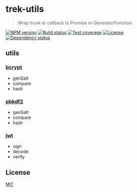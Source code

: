 # trek-utils

> Wrap trunk or callback to Promise or GeneratorFunction.

  [![NPM version][npm-img]][npm-url]
  [![Build status][travis-img]][travis-url]
  [![Test coverage][coveralls-img]][coveralls-url]
  [![License][license-img]][license-url]
  [![Dependency status][david-img]][david-url]


## utils

### [bcrypt](https://github.com/ncb000gt/node.bcrypt.js)

* genSalt
* compare
* hash

### [pbkdf2](https://iojs.org/api/crypto.html#crypto_crypto_pbkdf2_password_salt_iterations_keylen_digest_callback)

* genSalt
* compare
* hash

### [jwt](https://github.com/auth0/node-jsonwebtoken)
* sign
* decode
* verify

## License

  [MIT](LICENSE)

[npm-img]: https://img.shields.io/npm/v/trek-utils.svg?style=flat-square
[npm-url]: https://npmjs.org/package/trek-utils
[travis-img]: https://img.shields.io/travis/trekjs/utils.svg?style=flat-square
[travis-url]: https://travis-ci.org/trekjs/utils
[coveralls-img]: https://img.shields.io/coveralls/trekjs/utils.svg?style=flat-square
[coveralls-url]: https://coveralls.io/r/trekjs/utils
[license-img]: https://img.shields.io/badge/license-MIT-green.svg?style=flat-square
[license-url]: LICENSE
[david-img]: https://img.shields.io/david/trekjs/utils.svg?style=flat-square
[david-url]: https://david-dm.org/trekjs/utils
